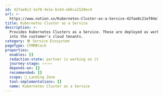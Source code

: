 ```yaml
---
id: 42fae8c2-1ef8-4e1e-bcb4-eb6ca1520ec4
url: >-
  https://www.notion.so/Kubernetes-Cluster-as-a-Service-42fae8c21ef84e1ebcb4eb6ca1520ec4
title: Kubernetes Cluster as a Service
description: >-
  Provides Kubernetes Clusters as a Service. These are deployed as workloads
  into the customer's cloud tenants.
category: 🛠 Service Ecosystem
pageType: CFMMBlock
properties:
  enables: []
  redaction-state: partner is working on it
  journey-stage: ⭐️⭐️⭐️⭐️
  depends-on: []
  recommended: []
  scope: 🛬 Landing Zone
  tool-implementations: []
  name: Kubernetes Cluster as a Service
---
```


